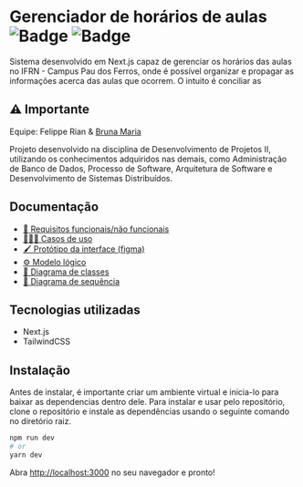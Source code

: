 # Gerenciador de horários de aulas ![Badge](https://img.shields.io/static/v1?label=tailwindcss&message=v3.1.8&color=lightblue&style=flat&logo=TAILWINDCSS)  ![Badge](https://img.shields.io/static/v1?label=next&message=v4.1.3&color=black&style=flat&logo=DJANGO)
 
<!-- <br />
<p align="center">
  <img src="https://github.com/ImFelippe365/lost-and-found/blob/main/static/svg/logo-colorful.svg" />
</p>
<br /> -->

Sistema desenvolvido em Next.js capaz de gerenciar os horários das aulas no IFRN - Campus Pau dos Ferros, onde é possível organizar e propagar as informações acerca das aulas que ocorrem. O intuito é conciliar as 

## ⚠️ Importante

Equipe: Felippe Rian & [Bruna Maria](https://github.com/brunamariap)

Projeto desenvolvido na disciplina de Desenvolvimento de Projetos II, utilizando os conhecimentos adquiridos nas demais, como Administração de Banco de Dados, Processo de Software, Arquitetura de Software e Desenvolvimento de Sistemas Distribuídos. 

## Documentação

- [📄 Requisitos funcionais/não funcionais]()
- [👩🏻‍💻 Casos de uso]()
- [🖌️ Protótipo da interface (figma)]()
- [⚙️ Modelo lógico]()
- [🔗 Diagrama de classes]()
- [📝 Diagrama de sequência]()

## Tecnologias utilizadas

- Next.js
- TailwindCSS

## Instalação

Antes de instalar, é importante criar um ambiente virtual e inicia-lo para baixar as dependencias dentro dele.
Para instalar e usar pelo repositório, clone o repositório e instale as dependências usando o seguinte comando no diretório raiz.

```bash
npm run dev
# or
yarn dev
```

Abra [http://localhost:3000](http://localhost:3000) no seu navegador e pronto!